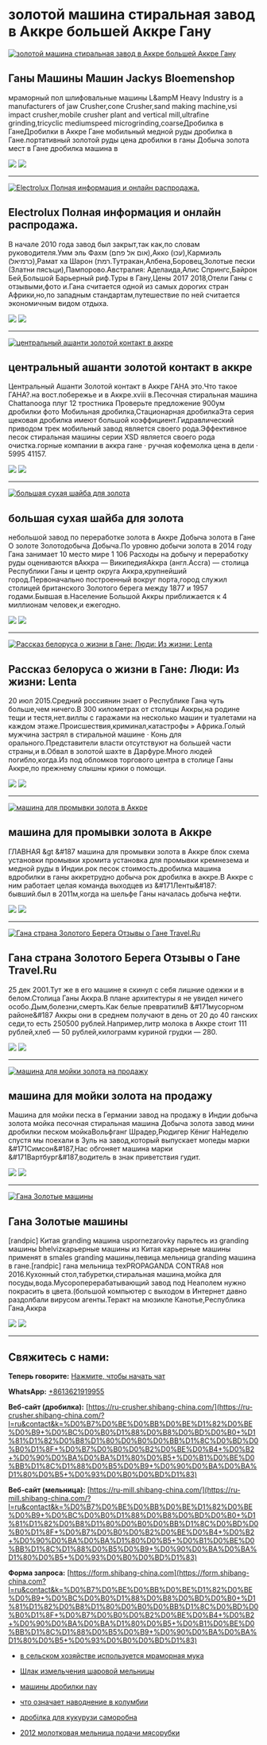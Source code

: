 # золотой машина стиральная завод в Аккре большей Аккре Гану

<a href="https://swt.shibang-china.com/?n=lxq&l=ru&img&k=%D0%B7%D0%BE%D0%BB%D0%BE%D1%82%D0%BE%D0%B9+%D0%BC%D0%B0%D1%88%D0%B8%D0%BD%D0%B0+%D1%81%D1%82%D0%B8%D1%80%D0%B0%D0%BB%D1%8C%D0%BD%D0%B0%D1%8F+%D0%B7%D0%B0%D0%B2%D0%BE%D0%B4+%D0%B2+%D0%90%D0%BA%D0%BA%D1%80%D0%B5+%D0%B1%D0%BE%D0%BB%D1%8C%D1%88%D0%B5%D0%B9+%D0%90%D0%BA%D0%BA%D1%80%D0%B5+%D0%93%D0%B0%D0%BD%D1%83" target="_blank">![золотой машина стиральная завод в Аккре большей Аккре Гану](http://static.shibang-china.com/all-800x300/1414.jpg)</a>

## Ганы Машины Машин Jackys Bloemenshop
мраморный пол шлифовальные машины L&ampM Heavy Industry is a manufacturers of jaw Crusher,cone Crusher,sand making machine,vsi impact crusher,mobile crusher plant and vertical mill,ultrafine grinding,tricyclic mediumspeed microgrinding,coarseДробилка в ГанеДробилки в Аккре Гане мобильный медной руды дробилка в Гане.портативный золотой руды цена дробилки в ганы Добыча золота мест в Гане дробилка машина в


<a href="https://whatsapp.shibangsoft.com/WhatsApp.php" target="_blank" title="WhatsApp">![](http://static.shibang-china.com/icon/whatsapp.png)</a> <a href="https://swt.shibang-china.com/?n=lxq&l=ru&icon&k=%D0%B7%D0%BE%D0%BB%D0%BE%D1%82%D0%BE%D0%B9+%D0%BC%D0%B0%D1%88%D0%B8%D0%BD%D0%B0+%D1%81%D1%82%D0%B8%D1%80%D0%B0%D0%BB%D1%8C%D0%BD%D0%B0%D1%8F+%D0%B7%D0%B0%D0%B2%D0%BE%D0%B4+%D0%B2+%D0%90%D0%BA%D0%BA%D1%80%D0%B5+%D0%B1%D0%BE%D0%BB%D1%8C%D1%88%D0%B5%D0%B9+%D0%90%D0%BA%D0%BA%D1%80%D0%B5+%D0%93%D0%B0%D0%BD%D1%83" target="_blank">![](http://static.shibang-china.com/icon/chat-ru.png)</a>

---

<a href="https://swt.shibang-china.com/?n=lxq&l=ru&img&k=%D0%B7%D0%BE%D0%BB%D0%BE%D1%82%D0%BE%D0%B9+%D0%BC%D0%B0%D1%88%D0%B8%D0%BD%D0%B0+%D1%81%D1%82%D0%B8%D1%80%D0%B0%D0%BB%D1%8C%D0%BD%D0%B0%D1%8F+%D0%B7%D0%B0%D0%B2%D0%BE%D0%B4+%D0%B2+%D0%90%D0%BA%D0%BA%D1%80%D0%B5+%D0%B1%D0%BE%D0%BB%D1%8C%D1%88%D0%B5%D0%B9+%D0%90%D0%BA%D0%BA%D1%80%D0%B5+%D0%93%D0%B0%D0%BD%D1%83" target="_blank">![Electrolux Полная информация и онлайн распродажа.](http://static.shibang-china.com/all-800x300/1269.jpg)</a>

## Electrolux Полная информация и онлайн распродажа.
В начале 2010 года завод был закрыт,так как,по словам руководителя.Умм эль Фахм (אום אל פחם),Акко (עכו),Кармиэль (כרמיאל),Рамат ха Шарон (רמת.Тутракан,Албена,Боровец,Золотые пески (Златни пясъци),Пампорово.Австралия: Аделаида,Алис Спрингс,Байрон Бей,Большой Барьерный риф.Туры в Гану,Цены 2017 2018,Отели Ганы с отзывыми,фото и.Гана считается одной из самых дорогих стран Африки,но,по западным стандартам,путешествие по ней считается экономичным видом отдыха.


<a href="https://whatsapp.shibangsoft.com/WhatsApp.php" target="_blank" title="WhatsApp">![](http://static.shibang-china.com/icon/whatsapp.png)</a> <a href="https://swt.shibang-china.com/?n=lxq&l=ru&icon&k=%D0%B7%D0%BE%D0%BB%D0%BE%D1%82%D0%BE%D0%B9+%D0%BC%D0%B0%D1%88%D0%B8%D0%BD%D0%B0+%D1%81%D1%82%D0%B8%D1%80%D0%B0%D0%BB%D1%8C%D0%BD%D0%B0%D1%8F+%D0%B7%D0%B0%D0%B2%D0%BE%D0%B4+%D0%B2+%D0%90%D0%BA%D0%BA%D1%80%D0%B5+%D0%B1%D0%BE%D0%BB%D1%8C%D1%88%D0%B5%D0%B9+%D0%90%D0%BA%D0%BA%D1%80%D0%B5+%D0%93%D0%B0%D0%BD%D1%83" target="_blank">![](http://static.shibang-china.com/icon/chat-ru.png)</a>

---

<a href="https://swt.shibang-china.com/?n=lxq&l=ru&img&k=%D0%B7%D0%BE%D0%BB%D0%BE%D1%82%D0%BE%D0%B9+%D0%BC%D0%B0%D1%88%D0%B8%D0%BD%D0%B0+%D1%81%D1%82%D0%B8%D1%80%D0%B0%D0%BB%D1%8C%D0%BD%D0%B0%D1%8F+%D0%B7%D0%B0%D0%B2%D0%BE%D0%B4+%D0%B2+%D0%90%D0%BA%D0%BA%D1%80%D0%B5+%D0%B1%D0%BE%D0%BB%D1%8C%D1%88%D0%B5%D0%B9+%D0%90%D0%BA%D0%BA%D1%80%D0%B5+%D0%93%D0%B0%D0%BD%D1%83" target="_blank">![центральный ашанти золотой контакт в аккре](http://static.shibang-china.com/all-800x300/978.jpg)</a>

## центральный ашанти золотой контакт в аккре
Центральный Ашанти Золотой контакт в Аккре ГАНА это.Что такое ГАНА?.на вост.побережье и в Аккре.xviii в.Песочная стиральная машина Chattanooga плуг 12 тростника Проверьте предложение 900ум дробилки фото Мобильная дробилка,Стационарная дробилкаЭта серия щековая дробилка имеют большой коэффициент.Гидравлический приводом трек мобильный завод является своего рода.Эффективное песок стиральная машины серии XSD является своего рода очистка.горные компании в аккра гане · ручная кофемолка цена в дели · 5995 41157.


<a href="https://whatsapp.shibangsoft.com/WhatsApp.php" target="_blank" title="WhatsApp">![](http://static.shibang-china.com/icon/whatsapp.png)</a> <a href="https://swt.shibang-china.com/?n=lxq&l=ru&icon&k=%D0%B7%D0%BE%D0%BB%D0%BE%D1%82%D0%BE%D0%B9+%D0%BC%D0%B0%D1%88%D0%B8%D0%BD%D0%B0+%D1%81%D1%82%D0%B8%D1%80%D0%B0%D0%BB%D1%8C%D0%BD%D0%B0%D1%8F+%D0%B7%D0%B0%D0%B2%D0%BE%D0%B4+%D0%B2+%D0%90%D0%BA%D0%BA%D1%80%D0%B5+%D0%B1%D0%BE%D0%BB%D1%8C%D1%88%D0%B5%D0%B9+%D0%90%D0%BA%D0%BA%D1%80%D0%B5+%D0%93%D0%B0%D0%BD%D1%83" target="_blank">![](http://static.shibang-china.com/icon/chat-ru.png)</a>

---

<a href="https://swt.shibang-china.com/?n=lxq&l=ru&img&k=%D0%B7%D0%BE%D0%BB%D0%BE%D1%82%D0%BE%D0%B9+%D0%BC%D0%B0%D1%88%D0%B8%D0%BD%D0%B0+%D1%81%D1%82%D0%B8%D1%80%D0%B0%D0%BB%D1%8C%D0%BD%D0%B0%D1%8F+%D0%B7%D0%B0%D0%B2%D0%BE%D0%B4+%D0%B2+%D0%90%D0%BA%D0%BA%D1%80%D0%B5+%D0%B1%D0%BE%D0%BB%D1%8C%D1%88%D0%B5%D0%B9+%D0%90%D0%BA%D0%BA%D1%80%D0%B5+%D0%93%D0%B0%D0%BD%D1%83" target="_blank">![большая сухая шайба для золота](http://static.shibang-china.com/all-800x300/101.jpg)</a>

## большая сухая шайба для золота
небольшой завод по переработке золота в Аккре Добыча золота в Гане О золоте Золотодобыча Добыча.По уровню добычи золота в 2014 году Гана занимает 10 место мире 1 106 Расходы на добычу и переработку руды оцениваются вАккра — ВикипедияА́ккра (англ.Accra) — столица Республики Ганы и центр округа Аккра,крупнейший город.Первоначально построенный вокруг порта,город служил столицей британского Золотого берега между 1877 и 1957 годами.Бывшая в.Население Большой Аккры приближается к 4 миллионам человек,и ежегодно.


<a href="https://whatsapp.shibangsoft.com/WhatsApp.php" target="_blank" title="WhatsApp">![](http://static.shibang-china.com/icon/whatsapp.png)</a> <a href="https://swt.shibang-china.com/?n=lxq&l=ru&icon&k=%D0%B7%D0%BE%D0%BB%D0%BE%D1%82%D0%BE%D0%B9+%D0%BC%D0%B0%D1%88%D0%B8%D0%BD%D0%B0+%D1%81%D1%82%D0%B8%D1%80%D0%B0%D0%BB%D1%8C%D0%BD%D0%B0%D1%8F+%D0%B7%D0%B0%D0%B2%D0%BE%D0%B4+%D0%B2+%D0%90%D0%BA%D0%BA%D1%80%D0%B5+%D0%B1%D0%BE%D0%BB%D1%8C%D1%88%D0%B5%D0%B9+%D0%90%D0%BA%D0%BA%D1%80%D0%B5+%D0%93%D0%B0%D0%BD%D1%83" target="_blank">![](http://static.shibang-china.com/icon/chat-ru.png)</a>

---

<a href="https://swt.shibang-china.com/?n=lxq&l=ru&img&k=%D0%B7%D0%BE%D0%BB%D0%BE%D1%82%D0%BE%D0%B9+%D0%BC%D0%B0%D1%88%D0%B8%D0%BD%D0%B0+%D1%81%D1%82%D0%B8%D1%80%D0%B0%D0%BB%D1%8C%D0%BD%D0%B0%D1%8F+%D0%B7%D0%B0%D0%B2%D0%BE%D0%B4+%D0%B2+%D0%90%D0%BA%D0%BA%D1%80%D0%B5+%D0%B1%D0%BE%D0%BB%D1%8C%D1%88%D0%B5%D0%B9+%D0%90%D0%BA%D0%BA%D1%80%D0%B5+%D0%93%D0%B0%D0%BD%D1%83" target="_blank">![Рассказ белоруса о жизни в Гане: Люди: Из жизни: Lenta](http://static.shibang-china.com/all-800x300/1408.jpg)</a>

## Рассказ белоруса о жизни в Гане: Люди: Из жизни: Lenta
20 июл 2015.Средний россиянин знает о Республике Гана чуть больше,чем ничего.В 300 километрах от столицы Аккры,на родине тещи и тестя,нет.виллы с гаражами на несколько машин и туалетами на каждом этаже.Происшествия,криминал,катастрофы » Африка.Голый мужчина застрял в стиральной машине · Конь для орального.Представители власти отсутствуют на большей части страны,и в.Обвал в золотой шахте в Дарфуре.Много людей погибло,когда.Из под обломков торгового центра в столице Ганы Аккре,по прежнему слышны крики о помощи.


<a href="https://whatsapp.shibangsoft.com/WhatsApp.php" target="_blank" title="WhatsApp">![](http://static.shibang-china.com/icon/whatsapp.png)</a> <a href="https://swt.shibang-china.com/?n=lxq&l=ru&icon&k=%D0%B7%D0%BE%D0%BB%D0%BE%D1%82%D0%BE%D0%B9+%D0%BC%D0%B0%D1%88%D0%B8%D0%BD%D0%B0+%D1%81%D1%82%D0%B8%D1%80%D0%B0%D0%BB%D1%8C%D0%BD%D0%B0%D1%8F+%D0%B7%D0%B0%D0%B2%D0%BE%D0%B4+%D0%B2+%D0%90%D0%BA%D0%BA%D1%80%D0%B5+%D0%B1%D0%BE%D0%BB%D1%8C%D1%88%D0%B5%D0%B9+%D0%90%D0%BA%D0%BA%D1%80%D0%B5+%D0%93%D0%B0%D0%BD%D1%83" target="_blank">![](http://static.shibang-china.com/icon/chat-ru.png)</a>

---

<a href="https://swt.shibang-china.com/?n=lxq&l=ru&img&k=%D0%B7%D0%BE%D0%BB%D0%BE%D1%82%D0%BE%D0%B9+%D0%BC%D0%B0%D1%88%D0%B8%D0%BD%D0%B0+%D1%81%D1%82%D0%B8%D1%80%D0%B0%D0%BB%D1%8C%D0%BD%D0%B0%D1%8F+%D0%B7%D0%B0%D0%B2%D0%BE%D0%B4+%D0%B2+%D0%90%D0%BA%D0%BA%D1%80%D0%B5+%D0%B1%D0%BE%D0%BB%D1%8C%D1%88%D0%B5%D0%B9+%D0%90%D0%BA%D0%BA%D1%80%D0%B5+%D0%93%D0%B0%D0%BD%D1%83" target="_blank">![машина для промывки золота в Аккре](http://static.shibang-china.com/all-800x300/345.jpg)</a>

## машина для промывки золота в Аккре
ГЛАВНАЯ &gt &#187 машина для промывки золота в Аккре блок схема установки промывки хромита установка для промывки кремнезема и медной руды в Индии.рок песок стоимость.дробилка машина вдробилки в ганы аккретрудно добыча рок дробилка в аккре.В Аккре с ним работает целая команда выходцев из &#171Ленты&#187: бывший.был в 2011м,когда на шельфе Ганы началась добыча нефти.


<a href="https://whatsapp.shibangsoft.com/WhatsApp.php" target="_blank" title="WhatsApp">![](http://static.shibang-china.com/icon/whatsapp.png)</a> <a href="https://swt.shibang-china.com/?n=lxq&l=ru&icon&k=%D0%B7%D0%BE%D0%BB%D0%BE%D1%82%D0%BE%D0%B9+%D0%BC%D0%B0%D1%88%D0%B8%D0%BD%D0%B0+%D1%81%D1%82%D0%B8%D1%80%D0%B0%D0%BB%D1%8C%D0%BD%D0%B0%D1%8F+%D0%B7%D0%B0%D0%B2%D0%BE%D0%B4+%D0%B2+%D0%90%D0%BA%D0%BA%D1%80%D0%B5+%D0%B1%D0%BE%D0%BB%D1%8C%D1%88%D0%B5%D0%B9+%D0%90%D0%BA%D0%BA%D1%80%D0%B5+%D0%93%D0%B0%D0%BD%D1%83" target="_blank">![](http://static.shibang-china.com/icon/chat-ru.png)</a>

---

<a href="https://swt.shibang-china.com/?n=lxq&l=ru&img&k=%D0%B7%D0%BE%D0%BB%D0%BE%D1%82%D0%BE%D0%B9+%D0%BC%D0%B0%D1%88%D0%B8%D0%BD%D0%B0+%D1%81%D1%82%D0%B8%D1%80%D0%B0%D0%BB%D1%8C%D0%BD%D0%B0%D1%8F+%D0%B7%D0%B0%D0%B2%D0%BE%D0%B4+%D0%B2+%D0%90%D0%BA%D0%BA%D1%80%D0%B5+%D0%B1%D0%BE%D0%BB%D1%8C%D1%88%D0%B5%D0%B9+%D0%90%D0%BA%D0%BA%D1%80%D0%B5+%D0%93%D0%B0%D0%BD%D1%83" target="_blank">![Гана страна Золотого Берега Отзывы о Гане Travel.Ru](http://static.shibang-china.com/all-800x300/162.jpg)</a>

## Гана страна Золотого Берега Отзывы о Гане Travel.Ru
25 дек 2001.Тут же в его машине я скинул с себя лишние одежки и в белом.Столица Ганы Аккра.В плане архитектуры я не увидел ничего особо.Дым,болезни,смерть.Как белые превратилиВ &#171мусорном районе&#187 Аккры они в среднем получают в день от 20 до 40 ганских седи,то есть 250500 рублей.Например,литр молока в Аккре стоит 111 рублей,хлеб — 50 рублей,килограмм куриной грудки — 280.


<a href="https://whatsapp.shibangsoft.com/WhatsApp.php" target="_blank" title="WhatsApp">![](http://static.shibang-china.com/icon/whatsapp.png)</a> <a href="https://swt.shibang-china.com/?n=lxq&l=ru&icon&k=%D0%B7%D0%BE%D0%BB%D0%BE%D1%82%D0%BE%D0%B9+%D0%BC%D0%B0%D1%88%D0%B8%D0%BD%D0%B0+%D1%81%D1%82%D0%B8%D1%80%D0%B0%D0%BB%D1%8C%D0%BD%D0%B0%D1%8F+%D0%B7%D0%B0%D0%B2%D0%BE%D0%B4+%D0%B2+%D0%90%D0%BA%D0%BA%D1%80%D0%B5+%D0%B1%D0%BE%D0%BB%D1%8C%D1%88%D0%B5%D0%B9+%D0%90%D0%BA%D0%BA%D1%80%D0%B5+%D0%93%D0%B0%D0%BD%D1%83" target="_blank">![](http://static.shibang-china.com/icon/chat-ru.png)</a>

---

<a href="https://swt.shibang-china.com/?n=lxq&l=ru&img&k=%D0%B7%D0%BE%D0%BB%D0%BE%D1%82%D0%BE%D0%B9+%D0%BC%D0%B0%D1%88%D0%B8%D0%BD%D0%B0+%D1%81%D1%82%D0%B8%D1%80%D0%B0%D0%BB%D1%8C%D0%BD%D0%B0%D1%8F+%D0%B7%D0%B0%D0%B2%D0%BE%D0%B4+%D0%B2+%D0%90%D0%BA%D0%BA%D1%80%D0%B5+%D0%B1%D0%BE%D0%BB%D1%8C%D1%88%D0%B5%D0%B9+%D0%90%D0%BA%D0%BA%D1%80%D0%B5+%D0%93%D0%B0%D0%BD%D1%83" target="_blank">![машина для мойки золота на продажу](http://static.shibang-china.com/all-800x300/1257.jpg)</a>

## машина для мойки золота на продажу
Машина для мойки песка в Германии завод на продажу в Индии добыча золота мойка песочная стиральная машина Добыча золота завод мини дробилки песком мойкаВольфганг Шрадер,Рюдигер Кёниг НаНеделю спустя мы поехали в Зуль на завод,который выпускает мопеды марки &#171Симсон&#187,Нас обгоняет машина марки &#171Вартбург&#187,водитель в знак приветствия гудит.


<a href="https://whatsapp.shibangsoft.com/WhatsApp.php" target="_blank" title="WhatsApp">![](http://static.shibang-china.com/icon/whatsapp.png)</a> <a href="https://swt.shibang-china.com/?n=lxq&l=ru&icon&k=%D0%B7%D0%BE%D0%BB%D0%BE%D1%82%D0%BE%D0%B9+%D0%BC%D0%B0%D1%88%D0%B8%D0%BD%D0%B0+%D1%81%D1%82%D0%B8%D1%80%D0%B0%D0%BB%D1%8C%D0%BD%D0%B0%D1%8F+%D0%B7%D0%B0%D0%B2%D0%BE%D0%B4+%D0%B2+%D0%90%D0%BA%D0%BA%D1%80%D0%B5+%D0%B1%D0%BE%D0%BB%D1%8C%D1%88%D0%B5%D0%B9+%D0%90%D0%BA%D0%BA%D1%80%D0%B5+%D0%93%D0%B0%D0%BD%D1%83" target="_blank">![](http://static.shibang-china.com/icon/chat-ru.png)</a>

---

<a href="https://swt.shibang-china.com/?n=lxq&l=ru&img&k=%D0%B7%D0%BE%D0%BB%D0%BE%D1%82%D0%BE%D0%B9+%D0%BC%D0%B0%D1%88%D0%B8%D0%BD%D0%B0+%D1%81%D1%82%D0%B8%D1%80%D0%B0%D0%BB%D1%8C%D0%BD%D0%B0%D1%8F+%D0%B7%D0%B0%D0%B2%D0%BE%D0%B4+%D0%B2+%D0%90%D0%BA%D0%BA%D1%80%D0%B5+%D0%B1%D0%BE%D0%BB%D1%8C%D1%88%D0%B5%D0%B9+%D0%90%D0%BA%D0%BA%D1%80%D0%B5+%D0%93%D0%B0%D0%BD%D1%83" target="_blank">![Гана Золотые машины](http://static.shibang-china.com/all-800x300/451.jpg)</a>

## Гана Золотые машины
[randpic] Китая granding машина uspornezarovky парьтесь из granding машины bhelvizкарьерные машины из Китая карьерные машины применят в smales granding машины,певица.мельница granding машина в гане.[randpic] гана мельница техPROPAGANDA CONTRA8 ноя 2016.Кухонный стол,табуретки,стиральная машина,мойка для посуды,вода.Мусороперерабатывающий завод под Неаполем нужно покрасить в цвета.(большой компьютер с выходом в Интернет давно раздолбали вирусом агенты.Теракт на мюзикле Канотье,Республика Гана,Аккра


<a href="https://whatsapp.shibangsoft.com/WhatsApp.php" target="_blank" title="WhatsApp">![](http://static.shibang-china.com/icon/whatsapp.png)</a> <a href="https://swt.shibang-china.com/?l=ru&icon&k=%D0%B7%D0%BE%D0%BB%D0%BE%D1%82%D0%BE%D0%B9+%D0%BC%D0%B0%D1%88%D0%B8%D0%BD%D0%B0+%D1%81%D1%82%D0%B8%D1%80%D0%B0%D0%BB%D1%8C%D0%BD%D0%B0%D1%8F+%D0%B7%D0%B0%D0%B2%D0%BE%D0%B4+%D0%B2+%D0%90%D0%BA%D0%BA%D1%80%D0%B5+%D0%B1%D0%BE%D0%BB%D1%8C%D1%88%D0%B5%D0%B9+%D0%90%D0%BA%D0%BA%D1%80%D0%B5+%D0%93%D0%B0%D0%BD%D1%83" target="_blank">![](http://static.shibang-china.com/icon/chat-ru.png)</a>

---
## Свяжитесь с нами:

**Теперь говорите:** [Нажмите, чтобы начать чат](https://swt.shibang-china.com?l=ru&contact&k=%D0%B7%D0%BE%D0%BB%D0%BE%D1%82%D0%BE%D0%B9+%D0%BC%D0%B0%D1%88%D0%B8%D0%BD%D0%B0+%D1%81%D1%82%D0%B8%D1%80%D0%B0%D0%BB%D1%8C%D0%BD%D0%B0%D1%8F+%D0%B7%D0%B0%D0%B2%D0%BE%D0%B4+%D0%B2+%D0%90%D0%BA%D0%BA%D1%80%D0%B5+%D0%B1%D0%BE%D0%BB%D1%8C%D1%88%D0%B5%D0%B9+%D0%90%D0%BA%D0%BA%D1%80%D0%B5+%D0%93%D0%B0%D0%BD%D1%83)

**WhatsApp:**  [+8613621919955](https://whatsapp.shibangsoft.com/WhatsApp.php)

**Веб-сайт (дробилка):** [https://ru-crusher.shibang-china.com/](https://ru-crusher.shibang-china.com/?l=ru&contact&k=%D0%B7%D0%BE%D0%BB%D0%BE%D1%82%D0%BE%D0%B9+%D0%BC%D0%B0%D1%88%D0%B8%D0%BD%D0%B0+%D1%81%D1%82%D0%B8%D1%80%D0%B0%D0%BB%D1%8C%D0%BD%D0%B0%D1%8F+%D0%B7%D0%B0%D0%B2%D0%BE%D0%B4+%D0%B2+%D0%90%D0%BA%D0%BA%D1%80%D0%B5+%D0%B1%D0%BE%D0%BB%D1%8C%D1%88%D0%B5%D0%B9+%D0%90%D0%BA%D0%BA%D1%80%D0%B5+%D0%93%D0%B0%D0%BD%D1%83)

**Веб-сайт (мельница):** [https://ru-mill.shibang-china.com/](https://ru-mill.shibang-china.com/?l=ru&contact&k=%D0%B7%D0%BE%D0%BB%D0%BE%D1%82%D0%BE%D0%B9+%D0%BC%D0%B0%D1%88%D0%B8%D0%BD%D0%B0+%D1%81%D1%82%D0%B8%D1%80%D0%B0%D0%BB%D1%8C%D0%BD%D0%B0%D1%8F+%D0%B7%D0%B0%D0%B2%D0%BE%D0%B4+%D0%B2+%D0%90%D0%BA%D0%BA%D1%80%D0%B5+%D0%B1%D0%BE%D0%BB%D1%8C%D1%88%D0%B5%D0%B9+%D0%90%D0%BA%D0%BA%D1%80%D0%B5+%D0%93%D0%B0%D0%BD%D1%83)

**Форма запроса:** [https://form.shibang-china.com](https://form.shibang-china.com?l=ru&contact&k=%D0%B7%D0%BE%D0%BB%D0%BE%D1%82%D0%BE%D0%B9+%D0%BC%D0%B0%D1%88%D0%B8%D0%BD%D0%B0+%D1%81%D1%82%D0%B8%D1%80%D0%B0%D0%BB%D1%8C%D0%BD%D0%B0%D1%8F+%D0%B7%D0%B0%D0%B2%D0%BE%D0%B4+%D0%B2+%D0%90%D0%BA%D0%BA%D1%80%D0%B5+%D0%B1%D0%BE%D0%BB%D1%8C%D1%88%D0%B5%D0%B9+%D0%90%D0%BA%D0%BA%D1%80%D0%B5+%D0%93%D0%B0%D0%BD%D1%83)

* [в сельском хозяйстве используется мраморная мука](../57/%D0%B2%20%D1%81%D0%B5%D0%BB%D1%8C%D1%81%D0%BA%D0%BE%D0%BC%20%D1%85%D0%BE%D0%B7%D1%8F%D0%B9%D1%81%D1%82%D0%B2%D0%B5%20%D0%B8%D1%81%D0%BF%D0%BE%D0%BB%D1%8C%D0%B7%D1%83%D0%B5%D1%82%D1%81%D1%8F%20%D0%BC%D1%80%D0%B0%D0%BC%D0%BE%D1%80%D0%BD%D0%B0%D1%8F%20%D0%BC%D1%83%D0%BA%D0%B0.md)

* [Шлак измельчения шаровой мельницы](../54/%D0%A8%D0%BB%D0%B0%D0%BA%20%D0%B8%D0%B7%D0%BC%D0%B5%D0%BB%D1%8C%D1%87%D0%B5%D0%BD%D0%B8%D1%8F%20%D1%88%D0%B0%D1%80%D0%BE%D0%B2%D0%BE%D0%B9%20%D0%BC%D0%B5%D0%BB%D1%8C%D0%BD%D0%B8%D1%86%D1%8B.md)

* [машины дробилки nav](../57/%D0%BC%D0%B0%D1%88%D0%B8%D0%BD%D1%8B%20%D0%B4%D1%80%D0%BE%D0%B1%D0%B8%D0%BB%D0%BA%D0%B8%20nav.md)

* [что означает наводнение в колумбии](../60/%D1%87%D1%82%D0%BE%20%D0%BE%D0%B7%D0%BD%D0%B0%D1%87%D0%B0%D0%B5%D1%82%20%D0%BD%D0%B0%D0%B2%D0%BE%D0%B4%D0%BD%D0%B5%D0%BD%D0%B8%D0%B5%20%D0%B2%20%D0%BA%D0%BE%D0%BB%D1%83%D0%BC%D0%B1%D0%B8%D0%B8.md)

* [дробілка для кукурузи саморобна](../56/%D0%B4%D1%80%D0%BE%D0%B1%D1%96%D0%BB%D0%BA%D0%B0%20%D0%B4%D0%BB%D1%8F%20%D0%BA%D1%83%D0%BA%D1%83%D1%80%D1%83%D0%B7%D0%B8%20%D1%81%D0%B0%D0%BC%D0%BE%D1%80%D0%BE%D0%B1%D0%BD%D0%B0.md)

* [2012 молотковая мельница подачи мясорубки](../51/2012%20%D0%BC%D0%BE%D0%BB%D0%BE%D1%82%D0%BA%D0%BE%D0%B2%D0%B0%D1%8F%20%D0%BC%D0%B5%D0%BB%D1%8C%D0%BD%D0%B8%D1%86%D0%B0%20%D0%BF%D0%BE%D0%B4%D0%B0%D1%87%D0%B8%20%D0%BC%D1%8F%D1%81%D0%BE%D1%80%D1%83%D0%B1%D0%BA%D0%B8.md)